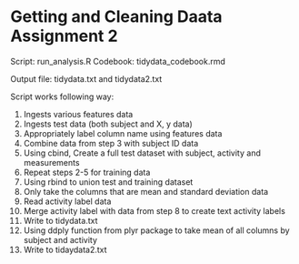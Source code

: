 Getting and Cleaning Daata Assignment 2
========================================

Script: run_analysis.R
Codebook: tidydata_codebook.rmd

Output file: tidydata.txt and tidydata2.txt

Script works following way:
1. Ingests various features data
2. Ingests test data (both subject and X, y data)
3. Appropriately label column name using features data
4. Combine data from step 3 with subject ID data
5. Using cbind, Create a full test dataset with subject, activity and measurements
6. Repeat steps 2-5 for training data
7. Using rbind to union test and training dataset
8. Only take the columns that are mean and standard deviation data
9. Read activity label data
10. Merge activity label with data from step 8 to create text activity labels
11. Write to tidydata.txt
12. Using ddply function from plyr package to take mean of all columns by subject and activity
13. Write to tidaydata2.txt


